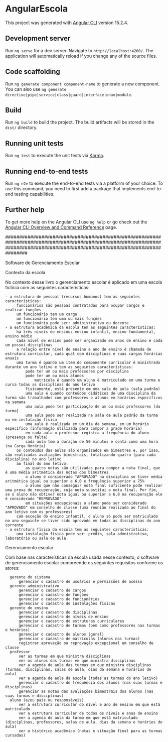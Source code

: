 # AngularEscola

This project was generated with [Angular CLI](https://github.com/angular/angular-cli) version 15.2.4.

## Development server

Run `ng serve` for a dev server. Navigate to `http://localhost:4200/`. The application will automatically reload if you change any of the source files.

## Code scaffolding

Run `ng generate component component-name` to generate a new component. You can also use `ng generate directive|pipe|service|class|guard|interface|enum|module`.

## Build

Run `ng build` to build the project. The build artifacts will be stored in the `dist/` directory.

## Running unit tests

Run `ng test` to execute the unit tests via [Karma](https://karma-runner.github.io).

## Running end-to-end tests

Run `ng e2e` to execute the end-to-end tests via a platform of your choice. To use this command, you need to first add a package that implements end-to-end testing capabilities.

## Further help

To get more help on the Angular CLI use `ng help` or go check out the [Angular CLI Overview and Command Reference](https://angular.io/cli) page.


################################################################################################################################################################################

Software de Gerenciamento Escolar

Contexto da escola

  No contexto desse livro o gerenciamento escolar é aplicado em uma escola fictícia com as seguintes características:

    - a estrutura de pessoal (recursos humanos) tem as seguintes características:
         funcionários são pessoas contratadas para ocupar cargos e realizar funções
         um funcionário tem um cargo
         um funcionário tem uma ou mais funções
         um funcionário pode ser: administrativo ou docente
    - a estrutura acadêmica da escola tem as seguintes características:
         há três níveis de ensino: ensino infantil, ensino fundamental, ensino médio
         cada nível de ensino pode ser organizado em anos de ensino e cada um possui disciplinas
         a relação entre nível de ensino e ano de ensino é chamada de estrutura curricular, cada qual com disciplinas e suas cargas horárias anuais
         uma turma é quando um item do componente curricular é ministrado durante um ano letivo e tem as seguintes características:
             pode ter um ou mais professores por disciplina
             pode ter um ou mais alunos
                 matrícula é quando um aluno é matriculado em uma turma e cursa todas as disciplinas do ano letivo
             fisicamente, está presente em uma sala de aula (sala padrão)
             uma aula é quando conteúdos didáticos de uma disciplina da turma são trabalhados com professores e alunos em horários específicos na semana
             uma aula pode ter participação de um ou mais professores [da turma]
             uma aula pode ser realizada na sala de aula padrão da turma ou em instalação física
             uma aula é realizada em um dia da semana, em um horário específico (informação utilizada para compor a grade horária)
             em cada aula o professor registra a frequência do aluno (presença ou falta)
             cada aula tem a duração de 50 minutos e conta como uma hora (na Carga Horária)
         os conteúdos das aulas são organizados em bimestres e, por isso, são realizadas avaliações bimestrais, totalizando quatro (para cada disciplina) no ano letivo
         ao final do ano letivo:
             as quatro notas são utilizadas para compor a nota final, que é uma média aritmética das notas dos bimestres
             o aluno é considerado "APROVADO" na disciplina se tiver média aritmética igual ou superior a 6,0 e frequência superior a 75%
             o aluno que não conseguir nota final suficiente pode realizar uma prova de recuperação, cuja nota substitui a nota final. Por fim, se o aluno não obtiver nota igual ou superior a 6,0 na recuperação ele é considerado "REPROVADO"
             em situações excepcionais o aluno pode ser considerado "APROVADO" em conselho de classe (uma reunião realizada ao final do ano letivo com os professores)
         com exceção do ensino infantil, o aluno só pode ser matriculado no ano seguinte se tiver sido aprovado em todas as disciplinas do ano corrente
    - a estrutura física da escola tem as seguintes características:
         uma instalação física pode ser: prédio, sala admnistrativa, laboratório ou sala de aula

Gerenciamento escolar

  Com base nas características da escola usada nesse contexto, o software de gerenciamento escolar compreende os seguintes requisitos conforme os atores:

      gerente do sistema
          gerenciar o cadastro de usuários e permissões de acesso
      gerente administrativo
          gerenciar o cadastro de cargos
          gerenciar o cadastro de funções
          gerenciar o cadastro de funcionários
          gerenciar o cadastro de instalações físicas
      gerente de ensino
          gerenciar o cadastro de disciplinas
          gerenciar o cadastro de níveis de ensino
          gerenciar o cadastro de estruturas curriculares
          gerenciar o cadastro de turmas (bem como professores nas turmas e horários)
          gerenciar o cadastro de alunos (geral)
          gerenciar o cadastro de matrículas (alunos nas turmas)
          registrar aprovação ou reprovação excepcional em conselho de classe
      professor
          ver as turmas em que ministra disciplinas
          ver os alunos das turmas em que ministra disciplinas
          ver a agenda de aula das turmas em que ministra disciplinas (turmas, disciplinas, salas de aula, dias da semana e horários de aula)
          ver a agenda de aula da escola (todas as turmas do ano letivo)
          gerenciar o cadastro de frequência dos alunos (nas suas turmas e disciplinas)
          gerenciar as notas das avaliações bimestrais dos alunos (nas suas turmas e disciplinas)
      aluno (e/ou pais ou responsáveis)
          ver a estrutura curricular do nível e ano de ensino em que está matriculado
          ver a estrutura curricular de todos os níveis e anos de ensino
          ver a agenda de aula da turma em que está matriculado (disciplinas, professores, salas de aula, dias da semana e horários de aula)
          ver o histórico acadêmico (notas e situação final para as turmas cursadas)

